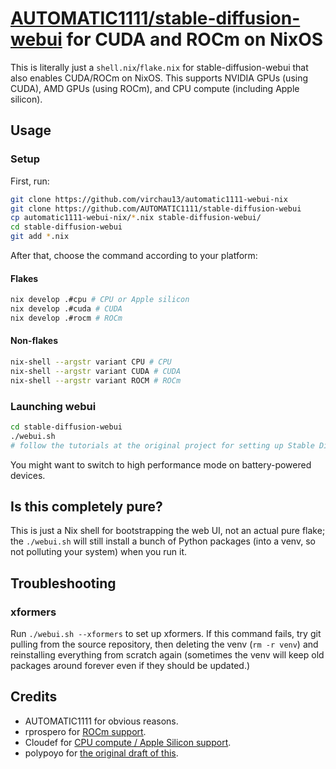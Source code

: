 # [AUTOMATIC1111/stable-diffusion-webui](https://github.com/AUTOMATIC1111/stable-diffusion-webui) for CUDA and ROCm on NixOS

This is literally just a `shell.nix`/`flake.nix` for stable-diffusion-webui that also enables CUDA/ROCm on NixOS.
This supports NVIDIA GPUs (using CUDA), AMD GPUs (using ROCm), and CPU compute (including Apple silicon).

## Usage

### Setup

First, run:
```bash
git clone https://github.com/virchau13/automatic1111-webui-nix
git clone https://github.com/AUTOMATIC1111/stable-diffusion-webui
cp automatic1111-webui-nix/*.nix stable-diffusion-webui/
cd stable-diffusion-webui
git add *.nix
```

After that, choose the command according to your platform:

#### Flakes

```bash
nix develop .#cpu # CPU or Apple silicon
nix develop .#cuda # CUDA
nix develop .#rocm # ROCm
```

#### Non-flakes

```bash
nix-shell --argstr variant CPU # CPU
nix-shell --argstr variant CUDA # CUDA
nix-shell --argstr variant ROCM # ROCm
```

### Launching webui

```bash
cd stable-diffusion-webui
./webui.sh
# follow the tutorials at the original project for setting up Stable Diffusion / GFPGAN / whatever
```

You might want to switch to high performance mode on battery-powered devices.

## Is this completely pure?

This is just a Nix shell for bootstrapping the web UI, not an actual pure flake; the `./webui.sh` will still install
a bunch of Python packages (into a venv, so not polluting your system) when you run it.

## Troubleshooting

### xformers
Run `./webui.sh --xformers` to set up xformers. If this command fails, try git pulling from the source repository, then deleting the venv (`rm -r venv`) and reinstalling everything from scratch again (sometimes the venv will keep old packages around forever even if they should be updated.)

## Credits
- AUTOMATIC1111 for obvious reasons.
- rprospero for [ROCm support](https://github.com/virchau13/automatic1111-webui-nix/pull/3).
- Cloudef for [CPU compute / Apple Silicon support](https://github.com/virchau13/automatic1111-webui-nix/pull/10).
- polypoyo for [the original draft of this](https://github.com/AUTOMATIC1111/stable-diffusion-webui/pull/4736).
